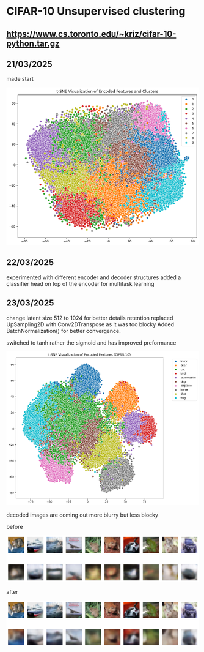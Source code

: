 # CIFAR-10 Unsupervised clustering
## https://www.cs.toronto.edu/~kriz/cifar-10-python.tar.gz

## 21/03/2025

made start

![alt text](image.png)

## 22/03/2025

experimented with different encoder and decoder structures
added a classifier head on top of the encoder for multitask learning

## 23/03/2025 

change latent size 512 to 1024 for better details retention 
replaced UpSampling2D with Conv2DTranspose as it was too blocky
Added BatchNormalization() for better convergence.

switched to tanh rather the sigmoid and has improved preformance

![alt text](image-1.png)

decoded images are coming out more blurry but less blocky

before 

![alt text](image-3.png)

after

![alt text](image-2.png)